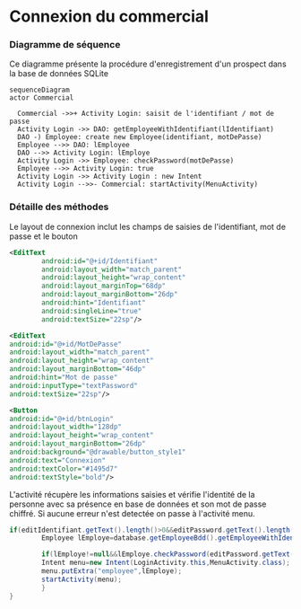 # Connexion du commercial

### Diagramme de séquence

Ce diagramme présente la procédure d'enregistrement d'un prospect dans la base de données SQLite

``` mermaid
sequenceDiagram
actor Commercial

  Commercial ->>+ Activity Login: saisit de l'identifiant / mot de passe  
  Activity Login ->> DAO: getEmployeeWithIdentifiant(lIdentifiant)  
  DAO -) Employee: create new Employee(identifiant, motDePasse)  
  Employee -->> DAO: lEmployee
  DAO -->> Activity Login: lEmploye
  Activity Login ->> Employee: checkPassword(motDePasse)
  Employee -->> Activity Login: true
  Activity Login ->> Activity Login : new Intent
  Activity Login -->>- Commercial: startActivity(MenuActivity)
```

### Détaille des méthodes

Le layout de connexion inclut les champs de saisies de l'identifiant, mot de passe et le bouton

```xml
<EditText
        android:id="@+id/Identifiant"
        android:layout_width="match_parent"
        android:layout_height="wrap_content"
        android:layout_marginTop="68dp"
        android:layout_marginBottom="26dp"
        android:hint="Identifiant"
        android:singleLine="true"
        android:textSize="22sp"/>

<EditText
android:id="@+id/MotDePasse"
android:layout_width="match_parent"
android:layout_height="wrap_content"
android:layout_marginBottom="46dp"
android:hint="Mot de passe"
android:inputType="textPassword"
android:textSize="22sp"/>

<Button
android:id="@+id/btnLogin"
android:layout_width="128dp"
android:layout_height="wrap_content"
android:layout_marginBottom="26dp"
android:background="@drawable/button_style1"
android:text="Connexion"
android:textColor="#1495d7"
android:textStyle="bold"/>
```

L'activité récupère les informations saisies et vérifie l'identité de la personne avec sa présence en base de données et son mot de passe chiffré.
Si aucune erreur n'est detectée on passe à l'activité menu.

```java
if(editIdentifiant.getText().length()>0&&editPassword.getText().length()>0){
        Employee lEmploye=database.getEmployeeBdd().getEmployeeWithIdentifiant(editIdentifiant.getText().toString());

        if(lEmploye!=null&&lEmploye.checkPassword(editPassword.getText().toString())){
        Intent menu=new Intent(LoginActivity.this,MenuActivity.class);
        menu.putExtra("employee",lEmploye);
        startActivity(menu);
        }
}
```